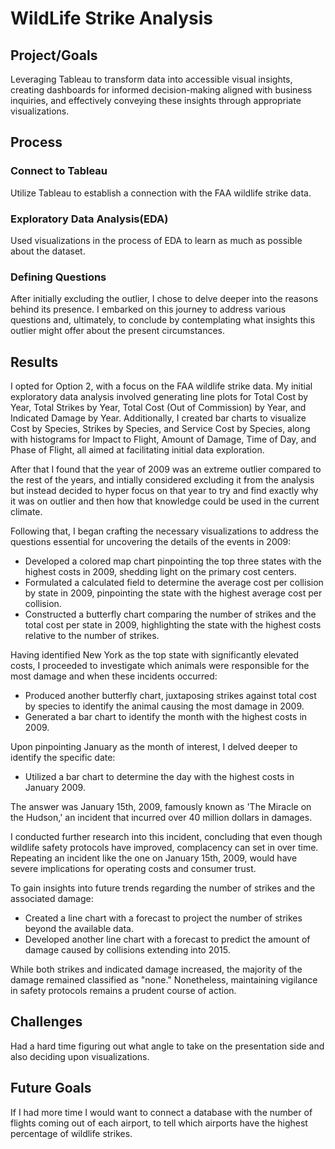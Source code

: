 # WildLife Strike Analysis

## Project/Goals
Leveraging Tableau to transform data into accessible visual insights, creating dashboards for informed decision-making aligned with business inquiries, and effectively conveying these insights through appropriate visualizations.

## Process
### Connect to Tableau
Utilize Tableau to establish a connection with the FAA wildlife strike data.

### Exploratory Data Analysis(EDA)
Used visualizations in the process of EDA to learn as much as possible about the dataset.

### Defining Questions
After initially excluding the outlier, I chose to delve deeper into the reasons behind its presence. I embarked on this journey to address various questions and, ultimately, to conclude by contemplating what insights this outlier might offer about the present circumstances.

## Results
I opted for Option 2, with a focus on the FAA wildlife strike data. My initial exploratory data analysis involved generating line plots for Total Cost by Year, Total Strikes by Year, Total Cost (Out of Commission) by Year, and Indicated Damage by Year. Additionally, I created bar charts to visualize Cost by Species, Strikes by Species, and Service Cost by Species, along with histograms for Impact to Flight, Amount of Damage, Time of Day, and Phase of Flight, all aimed at facilitating initial data exploration.

After that I found that the year of 2009 was an extreme outlier compared to the rest of the years, and intially considered excluding it from the analysis but instead decided to hyper focus on that year to try and find exactly why it was on outlier and then how that knowledge could be used in the current climate.

Following that, I began crafting the necessary visualizations to address the questions essential for uncovering the details of the events in 2009:

- Developed a colored map chart pinpointing the top three states with the highest costs in 2009, shedding light on the primary cost centers.
- Formulated a calculated field to determine the average cost per collision by state in 2009, pinpointing the state with the highest average cost per collision.
- Constructed a butterfly chart comparing the number of strikes and the total cost per state in 2009, highlighting the state with the highest costs relative to the number of strikes.

Having identified New York as the top state with significantly elevated costs, I proceeded to investigate which animals were responsible for the most damage and when these incidents occurred:

- Produced another butterfly chart, juxtaposing strikes against total cost by species to identify the animal causing the most damage in 2009.
- Generated a bar chart to identify the month with the highest costs in 2009.

Upon pinpointing January as the month of interest, I delved deeper to identify the specific date:

- Utilized a bar chart to determine the day with the highest costs in January 2009.
  
The answer was January 15th, 2009, famously known as 'The Miracle on the Hudson,' an incident that incurred over 40 million dollars in damages.

I conducted further research into this incident, concluding that even though wildlife safety protocols have improved, complacency can set in over time. Repeating an incident like the one on January 15th, 2009, would have severe implications for operating costs and consumer trust.

To gain insights into future trends regarding the number of strikes and the associated damage:

- Created a line chart with a forecast to project the number of strikes beyond the available data.
- Developed another line chart with a forecast to predict the amount of damage caused by collisions extending into 2015.

While both strikes and indicated damage increased, the majority of the damage remained classified as "none." Nonetheless, maintaining vigilance in safety protocols remains a prudent course of action.

## Challenges 
Had a hard time figuring out what angle to take on the presentation side and also deciding upon visualizations.

## Future Goals
If I had more time I would want to connect a database with the number of flights coming out of each airport, to tell which airports have the highest percentage of wildlife strikes.

